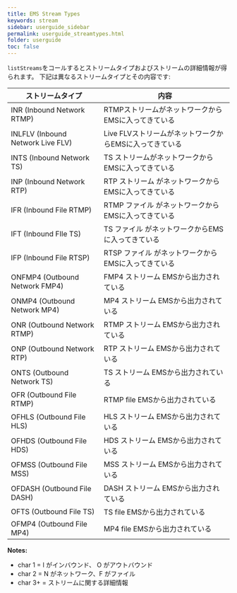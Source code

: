 ```yaml
---
title: EMS Stream Types
keywords: stream
sidebar: userguide_sidebar
permalink: userguide_streamtypes.html
folder: userguide
toc: false
---
```


`listStreams`をコールするとストリームタイプおよびストリームの詳細情報が得られます。
下記は異なるストリームタイプとその内容です:


| ストリームタイプ                       | 内容                              |
| --------------------------------- | ---------------------------------------- |
| INR (Inbound Network RTMP)        | RTMPストリームがネットワークからEMSに入ってきている  |
| INLFLV (Inbound Network Live FLV) | Live FLVストリームがネットワークからEMSに入ってきている |
| INTS (Inbound Network TS)         | TS ストリームがネットワークからEMSに入ってきている |
| INP (Inbound Network RTP)         | RTP ストリーム がネットワークからEMSに入ってきている|
| IFR (Inbound File RTMP)           | RTMP ファイル がネットワークからEMSに入ってきている|
| IFT (Inbound FIle TS)             | TS ファイル がネットワークからEMSに入ってきている|
| IFP (Inbound File RTSP)           | RTSP ファイル がネットワークからEMSに入ってきている|
| ONFMP4 (Outbound Network FMP4)    | FMP4 ストリーム EMSから出力されている     |
| ONMP4 (Outbound Network MP4)      | MP4 ストリーム EMSから出力されている     |
| ONR (Outbound Network RTMP)       | RTMP ストリーム EMSから出力されている     |
| ONP  (Outbound Network RTP)       | RTP ストリーム EMSから出力されている      |
| ONTS (Outbound Network TS)        | TS ストリーム EMSから出力されている       |
| OFR (Outbound File RTMP)          | RTMP file EMSから出力されている      |
| OFHLS (Outbound File HLS)         | HLS ストリーム EMSから出力されている      |
| OFHDS (Outbound File HDS)         | HDS ストリーム EMSから出力されている      |
| OFMSS (Outbound File MSS)         | MSS ストリーム EMSから出力されている      |
| OFDASH (Outbound File DASH)       | DASH ストリーム EMSから出力されている     |
| OFTS (Outbound File TS)           | TS file EMSから出力されている         |
| OFMP4 (Outbound File MP4)         | MP4 file EMSから出力されている       |

**Notes:**

- char 1 = I がインバウンド、 O がアウトバウンド
- char 2 = N がネットワーク、F がファイル
- char 3+ = ストリームに関する詳細情報
